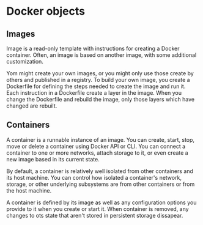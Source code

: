# Docker objects

## Images

Image is a read-only template with instructions for creating a Docker container. Often,
an image is based on another image, with some additional customization.

Yom might create your own images, or you might only use those create by others and
published in a registry. To build your own image, you create a Dockerfile for defining
the steps needed to create the image and run it. Each instruction in a Dockerfile
create a layer in the image. When you change the Dockerfile and rebuild the image, only
those layers which have changed are rebuilt.

## Containers

A container is a runnable instance of an image. You can create, start, stop, move or
delete a container using Docker API or CLI. You can connect a container to one or more
networks, attach storage to it, or even create a new image based in its current state.

By default, a container is relatively well isolated from other containers and its host
machine. You can control how isolated a container's network, storage, or other
underlying subsystems are from other containers or from the host machine.

A container is defined by its image as well as any configuration options you provide to
it when you create or start it. When container is removed, any changes to ots state that
aren't stored in persistent storage dissapear.
